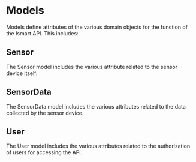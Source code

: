 # Models
Models define attributes of the various domain objects for the function of the Ismart API. This includes:

## Sensor
The Sensor model includes the various attribute related to the sensor device itself.

## SensorData
The SensorData model includes the various attributes related to the data collected by the sensor device.

## User
The User model includes the various attributes related to the authorization of users for accessing the API.
